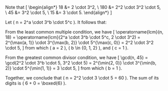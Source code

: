 Note that
\[
\begin{align*}
18 &= 2 \cdot 3^2, \\
180 &= 2^2 \cdot 3^2 \cdot 5, \\
45 &= 3^2 \cdot 5, \\
15 &= 3 \cdot 5.
\end{align*}
\]

Let \( n = 2^a \cdot 3^b \cdot 5^c \). It follows that:

From the least common multiple condition, we have
\[
\operatorname{lcm}(n, 18) = \operatorname{lcm}(2^a \cdot 3^b \cdot 5^c, 2 \cdot 3^2) = 2^{\max(a, 1)} \cdot 3^{\max(b, 2)} \cdot 5^{\max(c, 0)} = 2^2 \cdot 3^2 \cdot 5,
\]
from which \( a = 2 \), \( b \in \{0, 1, 2\} \), and \( c = 1 \).

From the greatest common divisor condition, we have
\[
\gcd(n, 45) = \gcd(2^2 \cdot 3^b \cdot 5, 3^2 \cdot 5) = 2^{\min(2, 0)} \cdot 3^{\min(b, 2)} \cdot 5^{\min(1, 1)} = 3 \cdot 5,
\]
from which \( b = 1 \).

Together, we conclude that \( n = 2^2 \cdot 3 \cdot 5 = 60 \). The sum of its digits is \( 6 + 0 = \boxed{6} \).
